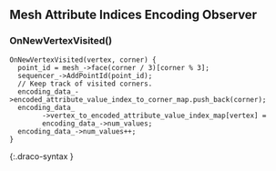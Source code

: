 
## Mesh Attribute Indices Encoding Observer

### OnNewVertexVisited()

~~~~~
OnNewVertexVisited(vertex, corner) {
  point_id = mesh_->face(corner / 3)[corner % 3];
  sequencer_->AddPointId(point_id);
  // Keep track of visited corners.
  encoding_data_->encoded_attribute_value_index_to_corner_map.push_back(corner);
  encoding_data_
        ->vertex_to_encoded_attribute_value_index_map[vertex] =
        encoding_data_->num_values;
  encoding_data_->num_values++;
}
~~~~~
{:.draco-syntax }
